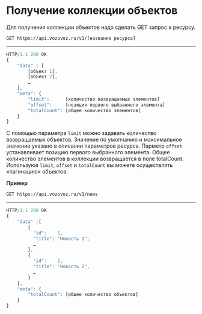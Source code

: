 # Получение коллекции объектов

Для получения коллекции объектов надо сделать GET запрос к ресурсу.

`GET https://api.vozovoz.ru/v1/[название ресурса]`

---

```js
HTTP/1.1 200 OK
{
    "data" : [
        [объект 1],
        [объект 2],
        …
    ],
    "meta": {
        "limit":      [количество возвращаемых элементов]
        "offset":     [позиция первого выбранного элемента]
        "totalCount": [общее количество элементов]
    }
}
```

С помощью параметра `limit` можно задавать количество возвращаемых объектов. Значение по умолчанию и максимальное значение указано в описании параметров ресурса.
Парметр `offset` устанавливает позицию первого выбранного элемента.
Общее количество элементов в коллекции возвращается в поле totalCount.
Используюя `limit`, `offset` и `totalCount` вы можете осуществлять «пагинацию» объектов.

**Пример**

`GET https://api.vozovoz.ru/v1/news`

---

```js
HTTP/1.1 200 OK
{
    "data" :[
        {
          "id":    1,
          "title": "Новость 1",
          …
        },
        {
          "id":    2,
          "title": "Новость 2",
          …
        }
    ],
    "meta": {
        "totalCount": [общее количество объектов]
    }
}
```
